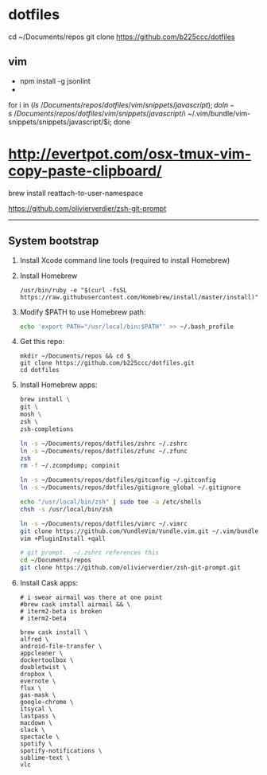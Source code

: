 # dotfiles
cd ~/Documents/repos
git clone https://github.com/b225ccc/dotfiles

## vim

* npm install -g jsonlint
*

for i in $(ls ~/Documents/repos/dotfiles/vim/snippets/javascript); do ln -s ~/Documents/repos/dotfiles/vim/snippets/javascript/$i ~/.vim/bundle/vim-snippets/snippets/javascript/$i; done

# http://evertpot.com/osx-tmux-vim-copy-paste-clipboard/
brew install reattach-to-user-namespace

https://github.com/olivierverdier/zsh-git-prompt


----

## System bootstrap


1. Install Xcode command line tools (required to install Homebrew)

2. Install Homebrew

   ~~~
   /usr/bin/ruby -e "$(curl -fsSL https://raw.githubusercontent.com/Homebrew/install/master/install)"
   ~~~

3. Modify $PATH to use Homebrew path:

   ~~~ sh
   echo 'export PATH="/usr/local/bin:$PATH"' >> ~/.bash_profile
   ~~~
   
1. Get this repo:

   ~~~
   mkdir ~/Documents/repos && cd $_
   git clone https://github.com/b225ccc/dotfiles.git
   cd dotfiles
   ~~~
 
4. Install Homebrew apps:
   
   ~~~ sh
   brew install \
   git \
   mosh \
   zsh \
   zsh-completions
   ~~~

   ~~~ sh
   ln -s ~/Documents/repos/dotfiles/zshrc ~/.zshrc
   ln -s ~/Documents/repos/dotfiles/zfunc ~/.zfunc
   zsh
   rm -f ~/.zcompdump; compinit
   
   ln -s ~/Documents/repos/dotfiles/gitconfig ~/.gitconfig
   ln -s ~/Documents/repos/dotfiles/gitignore_global ~/.gitignore
   
   echo "/usr/local/bin/zsh" | sudo tee -a /etc/shells
   chsh -s /usr/local/bin/zsh
   
   ln -s ~/Documents/repos/dotfiles/vimrc ~/.vimrc
   git clone https://github.com/VundleVim/Vundle.vim.git ~/.vim/bundle/Vundle.vim
   vim +PluginInstall +qall
   
   # git prompt.  ~/.zshrc references this
   cd ~/Documents/repos
   git clone https://github.com/olivierverdier/zsh-git-prompt.git
   ~~~

5. Install Cask apps:

   ~~~
   # i swear airmail was there at one point
   #brew cask install airmail && \
   # iterm2-beta is broken
   # iterm2-beta
   
   brew cask install \
   alfred \
   android-file-transfer \
   appcleaner \
   dockertoolbox \
   doubletwist \
   dropbox \
   evernote \
   flux \
   gas-mask \
   google-chrome \
   itsycal \
   lastpass \
   macdown \
   slack \
   spectacle \
   spotify \
   spotify-notifications \
   sublime-text \
   vlc
   ~~~
